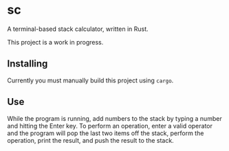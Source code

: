 # sc

A terminal-based stack calculator, written in Rust.

This project is a work in progress. 

## Installing

Currently you must manually build this project using `cargo`.

## Use

While the program is running, add numbers to the stack by typing a number and
hitting the Enter key. To perform an operation, enter a valid operator and
the program will pop the last two items off the stack, perform the operation,
print the result, and push the result to the stack.